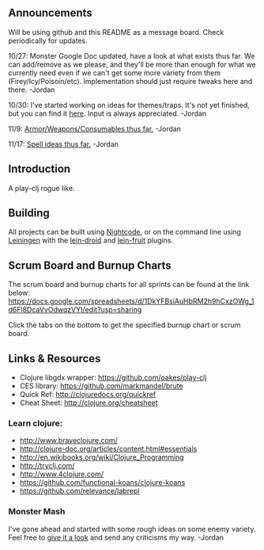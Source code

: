 ## Announcements

Will be using github and this README as a message board. Check periodically for updates.

10/27: Monster Google Doc updated, have a look at what exists thus far. We can add/remove as we please, and they'll be more than enough for what we currently need even if we can't get some more variety from them (Firey/Icy/Poisoin/etc). Implementation should just require tweaks here and there. -Jordan

10/30: I've started working on ideas for themes/traps. It's not yet finished, but you can find it [here](https://docs.google.com/a/ucsc.edu/document/d/1YX6R140gGa4ri2gixDD0ymiKPiRndbpVi7OnwCmFpCA/edit?usp=sharing). Input is always appreciated. -Jordan

11/9: [Armor/Weapons/Consumables thus far.](https://docs.google.com/a/ucsc.edu/document/d/1HD_VH_KtgKsAfmLSafig0YqoChKScHf81xySMMOXCPo/edit?usp=sharing) -Jordan

11/17: [Spell ideas thus far.](https://docs.google.com/a/ucsc.edu/document/d/1bz_cdIKKk-3F8eOK8qZhGk6EdoZEmTnargMD2R9S2yc/edit?usp=sharing) -Jordan

## Introduction

A play-clj rogue like.

## Building

All projects can be built using [Nightcode](https://nightcode.info/), or on the command line using [Leiningen](https://github.com/technomancy/leiningen) with the [lein-droid](https://github.com/clojure-android/lein-droid) and [lein-fruit](https://github.com/oakes/lein-fruit) plugins.

## Scrum Board and Burnup Charts

The scrum board and burnup charts for all sprints can be found at the link below:
https://docs.google.com/spreadsheets/d/1DkYFBsiAuHbRM2h9hCxzOWg_1d6Fl8DcaVvOdwqzVYI/edit?usp=sharing

Click the tabs on the bottom to get the specified burnup chart or scrum board.

## Links & Resources

* Clojure libgdx wrapper: https://github.com/oakes/play-clj
* CES library: https://github.com/markmandel/brute
* Quick Ref: http://clojuredocs.org/quickref
* Cheat Sheet: http://clojure.org/cheatsheet

### Learn clojure:
* http://www.braveclojure.com/
* http://clojure-doc.org/articles/content.html#essentials
* http://en.wikibooks.org/wiki/Clojure_Programming
* http://tryclj.com/
* http://www.4clojure.com/
* https://github.com/functional-koans/clojure-koans
* https://github.com/relevance/labrepl

### Monster Mash

I've gone ahead and started with some rough ideas on some enemy variety. Feel free to [give it a look](https://docs.google.com/a/ucsc.edu/document/d/1a0d1LAEwrvvVeBc5wowEZIq3rvJ1BBQsOQWz686ktbs/edit?usp=sharing) and send any criticisms my way. -Jordan

 
